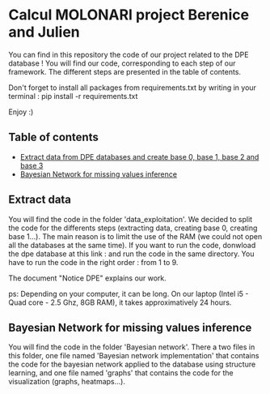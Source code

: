 # Calcul MOLONARI project Berenice and Julien
You can find in this repository the code of our project related to the DPE database ! 
You will find our code, corresponding to each step of our framework. The different steps are presented in the table of contents.

Don't forget to install all packages from requirements.txt by writing in your terminal : pip install -r requirements.txt


Enjoy :)

## Table of contents

- [Extract data from DPE databases and create base 0, base 1, base 2 and base 3](#Extract-data)
- [Bayesian Network for missing values inference](#Bayesian-Network-for-missing-values-inference)

## Extract data
You will find the code in the folder 'data_exploitation'.
We decided to split the code for the differents steps (extracting data, creating base 0, creating base 1...).
The main reason is to limit the use of the RAM (we could not open all the databases at the same time). 
If you want to run the code, donwload the dpe database at this link : and run the code in the same directory.
You have to run the code in the right order : from 1 to 9. 

The document "Notice DPE" explains our work.

ps: Depending on your computer, it can be long. On our laptop (Intel i5 - Quad core - 2.5 Ghz, 8GB RAM), it takes approximatively 24 hours. 


## Bayesian Network for missing values inference
You will find the code in the folder 'Bayesian network'.
There a two files in this folder, one file named 'Bayesian network implementation' that contains the code for the bayesian network applied to the database using structure learning, and one file named 'graphs' that contains the code for the visualization (graphs, heatmaps...).
